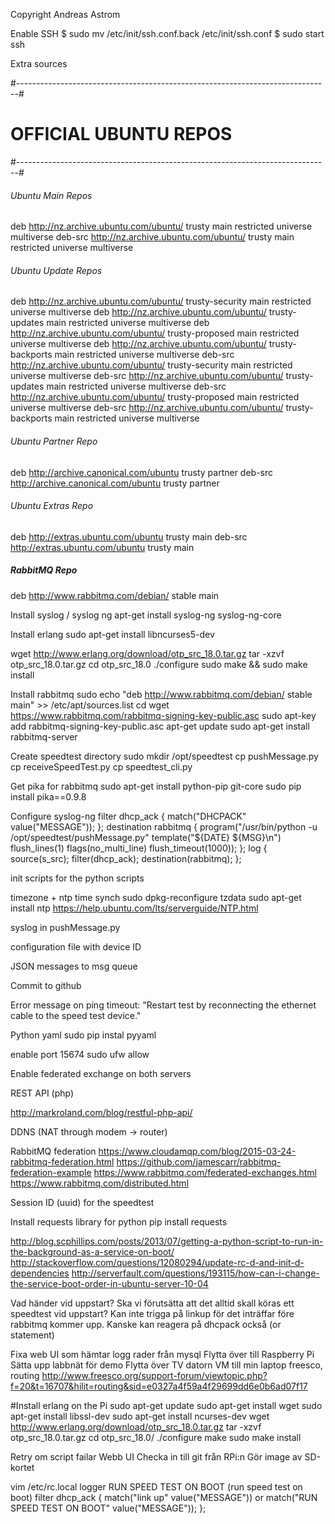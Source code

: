 Copyright Andreas Astrom

Enable SSH
$ sudo mv /etc/init/ssh.conf.back /etc/init/ssh.conf
$ sudo start ssh


Extra sources

#------------------------------------------------------------------------------#
#                            OFFICIAL UBUNTU REPOS                             #
#------------------------------------------------------------------------------#


###### Ubuntu Main Repos
deb http://nz.archive.ubuntu.com/ubuntu/ trusty main restricted universe multiverse 
deb-src http://nz.archive.ubuntu.com/ubuntu/ trusty main restricted universe multiverse 

###### Ubuntu Update Repos
deb http://nz.archive.ubuntu.com/ubuntu/ trusty-security main restricted universe multiverse 
deb http://nz.archive.ubuntu.com/ubuntu/ trusty-updates main restricted universe multiverse 
deb http://nz.archive.ubuntu.com/ubuntu/ trusty-proposed main restricted universe multiverse 
deb http://nz.archive.ubuntu.com/ubuntu/ trusty-backports main restricted universe multiverse 
deb-src http://nz.archive.ubuntu.com/ubuntu/ trusty-security main restricted universe multiverse 
deb-src http://nz.archive.ubuntu.com/ubuntu/ trusty-updates main restricted universe multiverse 
deb-src http://nz.archive.ubuntu.com/ubuntu/ trusty-proposed main restricted universe multiverse 
deb-src http://nz.archive.ubuntu.com/ubuntu/ trusty-backports main restricted universe multiverse 

###### Ubuntu Partner Repo
deb http://archive.canonical.com/ubuntu trusty partner
deb-src http://archive.canonical.com/ubuntu trusty partner

###### Ubuntu Extras Repo
deb http://extras.ubuntu.com/ubuntu trusty main
deb-src http://extras.ubuntu.com/ubuntu trusty main

##### RabbitMQ Repo
deb http://www.rabbitmq.com/debian/ stable main

Install syslog / syslog ng
apt-get install syslog-ng syslog-ng-core

Install erlang
sudo apt-get install libncurses5-dev

wget http://www.erlang.org/download/otp_src_18.0.tar.gz
tar -xzvf otp_src_18.0.tar.gz
cd otp_src_18.0
./configure
sudo make && sudo make install

Install rabbitmq
sudo echo "deb http://www.rabbitmq.com/debian/ stable main" >> /etc/apt/sources.list
cd
wget https://www.rabbitmq.com/rabbitmq-signing-key-public.asc
sudo apt-key add rabbitmq-signing-key-public.asc
apt-get update
sudo apt-get install rabbitmq-server

Create speedtest directory
sudo mkdir /opt/speedtest
cp pushMessage.py
cp receiveSpeedTest.py
cp speedtest_cli.py

Get pika for rabbitmq
sudo apt-get install python-pip git-core
sudo pip install pika==0.9.8

Configure syslog-ng
filter dhcp_ack { match("DHCPACK" value("MESSAGE")); };
destination rabbitmq { program("/usr/bin/python -u /opt/speedtest/pushMessage.py" template("${DATE} ${MSG}\n") flush_lines(1) flags(no_multi_line) flush_timeout(1000)); };
log { source(s_src); filter(dhcp_ack); destination(rabbitmq); };

init scripts for the python scripts

timezone + ntp time synch
sudo dpkg-reconfigure tzdata
sudo apt-get install ntp
https://help.ubuntu.com/lts/serverguide/NTP.html

syslog in pushMessage.py

configuration file with device ID

JSON messages to msg queue

Commit to github

Error message on ping timeout: "Restart test by reconnecting the ethernet cable to the speed test device."

Python yaml
sudo pip instal pyyaml

enable port 15674 
sudo ufw allow

Enable federated exchange on both servers

REST API (php)

http://markroland.com/blog/restful-php-api/

DDNS (NAT through modem -> router)

RabbitMQ federation
https://www.cloudamqp.com/blog/2015-03-24-rabbitmq-federation.html
https://github.com/jamescarr/rabbitmq-federation-example
https://www.rabbitmq.com/federated-exchanges.html
https://www.rabbitmq.com/distributed.html

Session ID (uuid) for the speedtest

Install requests library for python
pip install requests

http://blog.scphillips.com/posts/2013/07/getting-a-python-script-to-run-in-the-background-as-a-service-on-boot/
http://stackoverflow.com/questions/12080294/update-rc-d-and-init-d-dependencies
http://serverfault.com/questions/193115/how-can-i-change-the-service-boot-order-in-ubuntu-server-10-04

Vad händer vid uppstart? Ska vi förutsätta att det alltid skall köras ett speedtest vid uppstart? Kan inte trigga på linkup för det inträffar före rabbitmq kommer upp. Kanske kan reagera på dhcpack också (or statement)

Fixa web UI som hämtar logg rader från mysql
Flytta över till Raspberry Pi
Sätta upp labbnät för demo
Flytta över TV datorn VM till min laptop
freesco, routing
http://www.freesco.org/support-forum/viewtopic.php?f=20&t=16707&hilit=routing&sid=e0327a4f59a4f29699dd6e0b6ad07f17

#Install erlang on the Pi
sudo apt-get update
sudo apt-get install wget
sudo apt-get install libssl-dev
sudo apt-get install ncurses-dev
wget http://www.erlang.org/download/otp_src_18.0.tar.gz
tar -xzvf otp_src_18.0.tar.gz
cd otp_src_18.0/
./configure
make
sudo make install

Retry om script failar
Webb UI
Checka in till git från RPi:n
Gör image av SD-kortet

vim /etc/rc.local logger RUN SPEED TEST ON BOOT (run speed test on boot)
filter dhcp_ack { match("link up" value("MESSAGE")) or match("RUN SPEED TEST ON BOOT" value("MESSAGE")); };
